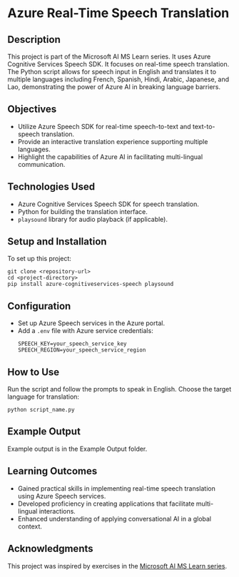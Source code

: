 # Azure Real-Time Speech Translation

## Description
This project is part of the Microsoft AI MS Learn series. It uses Azure Cognitive Services Speech SDK. It focuses on real-time speech translation. The Python script allows for speech input in English and translates it to multiple languages including French, Spanish, Hindi, Arabic, Japanese, and Lao, demonstrating the power of Azure AI in breaking language barriers.

## Objectives
- Utilize Azure Speech SDK for real-time speech-to-text and text-to-speech translation.
- Provide an interactive translation experience supporting multiple languages.
- Highlight the capabilities of Azure AI in facilitating multi-lingual communication.

## Technologies Used
- Azure Cognitive Services Speech SDK for speech translation.
- Python for building the translation interface.
- `playsound` library for audio playback (if applicable).

## Setup and Installation
To set up this project:

```
git clone <repository-url>
cd <project-directory>
pip install azure-cognitiveservices-speech playsound
```

## Configuration
- Set up Azure Speech services in the Azure portal.
- Add a `.env` file with Azure service credentials:
  ```
  SPEECH_KEY=your_speech_service_key
  SPEECH_REGION=your_speech_service_region
  ```

## How to Use
Run the script and follow the prompts to speak in English. Choose the target language for translation:

```
python script_name.py
```

## Example Output
Example output is in the Example Output folder.

## Learning Outcomes
- Gained practical skills in implementing real-time speech translation using Azure Speech services.
- Developed proficiency in creating applications that facilitate multi-lingual interactions.
- Enhanced understanding of applying conversational AI in a global context.

## Acknowledgments
This project was inspired by exercises in the [Microsoft AI MS Learn series](link_to_the_relevant_MS_Learn_module).

